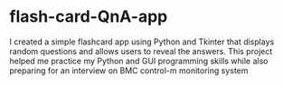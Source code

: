# flash-card-QnA-app
I created a simple flashcard app using Python and Tkinter that displays random questions and allows users to reveal the answers. This project helped me practice my Python and GUI programming skills while also preparing for an interview on BMC control-m monitoring system 
